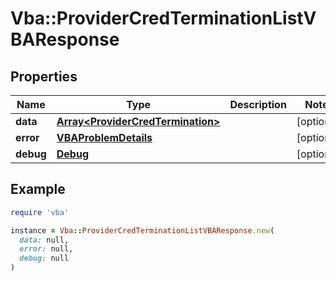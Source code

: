 # Vba::ProviderCredTerminationListVBAResponse

## Properties

| Name | Type | Description | Notes |
| ---- | ---- | ----------- | ----- |
| **data** | [**Array&lt;ProviderCredTermination&gt;**](ProviderCredTermination.md) |  | [optional] |
| **error** | [**VBAProblemDetails**](VBAProblemDetails.md) |  | [optional] |
| **debug** | [**Debug**](Debug.md) |  | [optional] |

## Example

```ruby
require 'vba'

instance = Vba::ProviderCredTerminationListVBAResponse.new(
  data: null,
  error: null,
  debug: null
)
```

